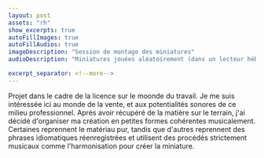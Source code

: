 ```yaml
---
layout: post
assets: "rh"
show_excerpts: true
autoFillImages: true
autoFillAudios: true
imageDescription: "Session de montage des miniatures"
audioDescription: "Miniatures jouées aléatoirement (dans un lecteur hébergé localement) dans le dispositif original"

excerpt_separator: <!--more-->
---
```


Projet dans le cadre de la licence sur le moonde du travail.<!--more--> Je me suis intéressée ici au monde de la vente, et aux potentialités sonores de ce milieu professionnel. Après avoir récupéré de la matière sur le terrain, j'ai décidé d'organiser ma création en petites formes cohérentes musicalement. Certaines reprennent le matériau pur, tandis que d'autres reprennent des phrases idiomatiques réenregistrées et utilisent des procédés strictement musicaux comme l'harmonisation pour créer la miniature.
